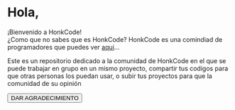 <h1><b>Hola,</b></br></h1>
¡Bienvenido a HonkCode!</br>
¿Como que no sabes que es HonkCode? HonkCode es una comindiad de programadores que puedes ver <a href="https://instagram.com/honkcode" target="_blank">aqui</a>...

Este es un repositorio dedicado a la comunidad de HonkCode en el que se puede trabajar en grupo en un mismo proyecto, compartir tus codigos para que otras personas los puedan usar, o subir tus proyectos para que la comunidad de su opinión

<button onclick="alert('Sigue a HonkCode en instagram');">DAR AGRADECIMIENTO</button>
